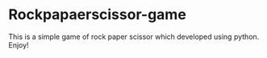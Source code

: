 # Rockpapaerscissor-game
This is a simple game of rock paper scissor which developed using python. Enjoy!
